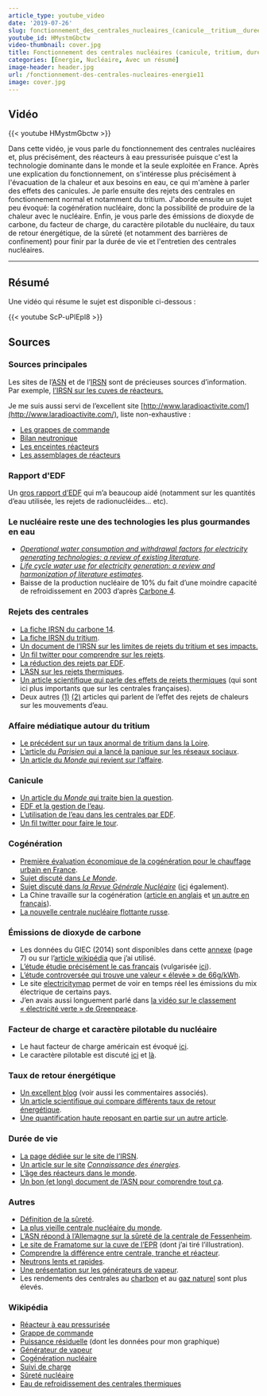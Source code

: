 ```yaml
---
article_type: youtube_video
date: '2019-07-26'
slug: fonctionnement_des_centrales_nucleaires_(canicule__tritium__duree_de_vie)
youtube_id: HMystmGbctw
video-thumbnail: cover.jpg
title: Fonctionnement des centrales nucléaires (canicule, tritium, durée de vie...)
categories: [Énergie, Nucléaire, Avec un résumé]
image-header: header.jpg
url: /fonctionnement-des-centrales-nucleaires-energie11
image: cover.jpg
---
```


## Vidéo

{{< youtube HMystmGbctw >}}

Dans cette vidéo, je vous parle du fonctionnement des centrales
nucléaires et, plus précisément, des réacteurs à eau pressurisée puisque
c'est la technologie dominante dans le monde et la seule exploitée en
France. Après une explication du fonctionnement, on s'intéresse plus
précisément à l'évacuation de la chaleur et aux besoins en eau,
ce qui m'amène à parler des effets des canicules. Je parle
ensuite des rejets des centrales en fonctionnement normal et notamment du
tritium. J'aborde ensuite un sujet peu évoqué: la cogénération
nucléaire, donc la possibilité de produire de la chaleur avec le
nucléaire. Enfin, je vous parle des émissions de dioxyde de
carbone, du facteur de charge, du caractère pilotable du
nucléaire, du taux de retour énergétique, de la sûreté
(et notamment des barrières de confinement) pour finir par la
durée de vie et l'entretien des centrales nucléaires.


<hr>

## Résumé

Une vidéo qui résume le sujet est disponible
ci-dessous :

{{< youtube ScP-uPIEpl8 >}}

## Sources 

### Sources principales

Les sites de l’[ASN](https://www.asn.fr/) et de l’[IRSN](https://www.irsn.fr/FR/Pages/Home.aspx) sont de précieuses sources d’information. Par exemple, [l’IRSN sur les cuves de réacteurs.](https://www.irsn.fr/FR/connaissances/Installations_nucleaires/Les-centrales-nucleaires/cuves-reacteurs/Pages/2-caracteristiques-conception-fabrication-contrele-cuves.aspx#.XTsAGegzbcu)

Je me suis aussi servi de l’excellent site [http://www.laradioactivite.com/](http://www.laradioactivite.com/), liste non-exhaustive :

- [Les grappes de commande](http://www.laradioactivite.com/site/pages/lesgrappesdecontrole.htm)  
- [Bilan neutronique](http://www.laradioactivite.com/site/pages/Bilan_neutronique.htm)  
- [Les enceintes réacteurs](http://www.laradioactivite.com/site/pages/Enceintes_Reacteurs_REP.htm)  
- [Les assemblages de réacteurs](http://www.laradioactivite.com/site/pages/Bilan_neutronique.htm)

### Rapport d'EDF

Un [gros rapport d’EDF](https://www.edf.fr/sites/default/files/contrib/groupe-edf/producteur-industriel/nucleaire/enjeux/environnement/gestion-de-l-eau/centrales_nucleaires_et_environnement_-_rejets_deau_light.pdf) qui m’a beaucoup aidé (notamment sur les quantités d’eau utilisée, les rejets de radionucléides… etc).
  
### Le nucléaire reste une des technologies les plus gourmandes en eau

- _[Operational water consumption and withdrawal factors for electricity generating technologies: a review of existing literature](https://iopscience.iop.org/article/10.1088/1748-9326/7/4/045802/meta)_.
- [_Life cycle water use for electricity generation: a review and harmonization of literature estimates_](https://iopscience.iop.org/article/10.1088/1748-9326/8/1/015031/pdf).
- Baisse de la production nucléaire de 10% du fait d’une moindre capacité de refroidissement en 2003 d’après [Carbone 4](http://www.carbone4.com/wp-content/uploads/2019/06/Publication-Carbone-4-Impacts-Changement-climatique-France.pdf).
  
### Rejets des centrales

- [La fiche IRSN du carbone 14](https://www.irsn.fr/FR/Larecherche/publications-documentation/fiches-radionucleides/environnement/Pages/carbone-14-environnement.aspx#.XTWlVOgzbcs).
- [La fiche IRSN du tritium](https://www.irsn.fr/fr/larecherche/publications-documentation/fiches-radionucleides/environnement/pages/tritium-environnement.aspx#.XTWmGugzbcs).
- [Un document de l’IRSN sur les limites de rejets du tritium et ses impacts.](https://www.irsn.fr/FR/expertise/rapports_expertise/Documents/radioprotection/IRSN_DRPH-2009-26_Tritium-limites-rejets-impact.pdf)
- [Un fil twitter pour comprendre sur les rejets](https://twitter.com/ferney_paul/status/1124064414477504512).
- [La réduction des rejets par EDF](http://www.sfen.org/rgn/reduire-rejets-issus-centrales-nucleaires-cas-edf). 
- [L’ASN sur les rejets thermiques](https://www.asn.fr/Informer/Actualites/Rejets-thermiques-des-centrales-nucleaires).
- [Un article scientifique qui parle des effets de rejets thermiques](http://sci-hub.tw/https://www.sciencedirect.com/science/article/pii/S0141113609000695) (qui sont ici plus importants que sur les centrales françaises).
- Deux autres [(1)](https://www.sciencedirect.com/science/article/pii/S0022169413003909) [(2)](https://www.sciencedirect.com/science/article/abs/pii/S0034425702001499) articles qui parlent de l’effet des rejets de chaleurs sur les mouvements d’eau.

### Affaire médiatique autour du tritium

- [Le précédent sur un taux anormal de tritium dans la Loire](http://www.leparisien.fr/environnement/contamination-radioactive-anormalement-elevee-de-la-loire-a-saumur-18-06-2019-8096151.php).
- [L’article du _Parisien_ qui a lancé la panique sur les réseaux sociaux](http://www.leparisien.fr/societe/du-tritium-retrouve-dans-l-eau-potable-de-6-4-millions-de-personnes-17-07-2019-8118849.php).
- [Un article du _Monde_ qui revient sur l’affaire](https://www.lemonde.fr/les-decodeurs/article/2019/07/21/tritium-dans-l-eau-potable-le-vrai-du-faux-sur-la-contamination_5491813_4355770.html).

### Canicule

- [Un article du _Monde_ qui traite bien la question](https://www.lemonde.fr/energies/article/2019/07/22/canicule-edf-doit-mettre-a-l-arret-deux-reacteurs-nucleaires_5492251_1653054.html).
- [EDF et la gestion de l’eau](https://www.edf.fr/groupe-edf/producteur-industriel/nucleaire/enjeux/environnement/gestion-de-l-eau).
- [L’utilisation de l’eau dans les centrales par EDF](https://www.edf.fr/sites/default/files/contrib/groupe-edf/producteur-industriel/notes-d-informations/note_gestion_de_leau_2014.pdf).  
- [Un fil twitter pour faire le tour](https://twitter.com/TristanKamin/status/1025396660615237638).

### Cogénération

- [Première évaluation économique de la cogénération pour le chauffage urbain en France](http://itese.cea.fr/fr/Publications/LettreItese/Lettre_itese_26/files/4_Lettre_no_26_AUTOMNE_1ere_evaluation_economique_de_la_cogeneraton_nucleaire_pour_le_chauffage_urbain_en_France_.pdf).
- [Sujet discuté dans _Le Monde_](https://www.lemonde.fr/planete/article/2013/10/29/et-si-on-testait-le-chauffage-nucleaire_3504725_3244.html).
- [Sujet discuté dans _la Revue Générale Nucléaire_](http://www.sfen.org/rgn/nucleaire-produire-electricite-chaleur) ([ici](http://www.sfen.org/rgn/cogeneration-nucleaire-production-electricite) également).
- La Chine travaille sur la cogénération ([article en anglais](http://www.world-nuclear-news.org/Articles/CNNC-completes-design-of-district-heating-reactor) et [un autre en français](http://www.sfen.org/rgn/chine-veut-tester-chauffage-urbain-origine-nucleaire)).
- [La nouvelle centrale nucléaire flottante russe](https://www.sciencesetavenir.fr/nature-environnement/nucleaire/quand-l-atome-prend-la-mer_134120).
  
### Émissions de dioxyde de carbone

- Les données du GIEC (2014) sont disponibles dans cette [annexe](https://www.ipcc.ch/site/assets/uploads/2018/02/ipcc_wg3_ar5_annex-iii.pdf) (page 7) ou sur l’[article wikipédia](https://fr.wikipedia.org/wiki/%C3%89mission_de_gaz_%C3%A0_effet_de_serre_par_source_d%27%C3%A9nergie_%C3%A9lectrique) que j’ai utilisé.
- [L’étude étudie précisément le cas français](https://www.sciencedirect.com/science/article/pii/S0360544214002035) (vulgarisée [ici](https://ppe.debatpublic.fr/electricite-nucleaire-12-ou-66-gc02kwh)).
- [L’étude controversée qui trouve une valeur « élevée » de 66g/kWh](https://www.sciencedirect.com/science/article/pii/S0301421508001997).
- Le site [electricitymap](https://www.electricitymap.org/?page=map&solar=false&remote=true&wind=false) permet de voir en temps réel les émissions du mix électrique de certains pays.
- J’en avais aussi longuement parlé dans [la vidéo sur le classement « électricité verte » de Greenpeace](https://lereveilleur.com/electricite-verte-selon-greenpeace/).

### Facteur de charge et caractère pilotable du nucléaire

- Le haut facteur de charge américain est évoqué [ici](https://lenergeek.com/2019/04/08/nucleaire-eia-nuclear/).
- Le caractère pilotable est discuté [ici](http://energie-developpement.blogspot.com/2017/10/flexibilite-nucleaire-integration-renouvelables.html) et [là](http://www.energie.sia-partners.com/20180308/la-modularite-du-parc-nucleaire-francais-dans-la-transition-energetique-focus-sur-le-suivi).

### Taux de retour énergétique

- [Un excellent blog](http://euanmearns.com/eroei-for-beginners/) (voir aussi les commentaires associés).
- [Un article scientifique qui compare différents taux de retour énergétique](https://www.sciencedirect.com/science/article/pii/S0301421513003856).
- [Une quantification haute reposant en partie sur un autre article](https://www.world-nuclear.org/information-library/energy-and-the-environment/energy-return-on-investment.aspx).

### Durée de vie

- [La page dédiée sur le site de l’IRSN](https://www.irsn.fr/FR/connaissances/faq/Pages/duree_de_vie_d_une_centrale.aspx).
- [Un article sur le site](https://www.connaissancedesenergies.org/la-duree-de-vie-dune-centrale-nucleaire-ne-peut-exceder-40-ans-150407) _[Connaissance des énergies](https://www.connaissancedesenergies.org/la-duree-de-vie-dune-centrale-nucleaire-ne-peut-exceder-40-ans-150407)_.
- [L’âge des réacteurs dans le monde](https://pris.iaea.org/PRIS/WorldStatistics/OperationalByAge.aspx).
- [Un bon (et long) document de l’ASN pour comprendre tout ça](https://www.asn.fr/publications/2009/Controle184/index.html#31/z).

### Autres

- [Définition de la sûreté](https://www.legifrance.gouv.fr/affichCodeArticle.do?idArticle=LEGIARTI000025108609&cidTexte=LEGITEXT000006074220&dateTexte=20120107).
- [La plus vieille centrale nucléaire du monde](https://www.ouest-france.fr/europe/suisse/suisse-la-plus-vieille-centrale-nucleaire-du-monde-relance-son-premier-reacteur-5632886).
- [L’ASN répond à l’Allemagne sur la sûreté de la centrale de Fessenheim](https://www.lesechos.fr/2016/03/lasn-repond-a-lallemagne-sur-la-surete-de-la-centrale-de-fessenheim-203581).
- [Le site de Framatome sur la cuve de l’EPR](http://www.framatome.com/FR/businessnews-494/qualite-des-fabrications-des-composants-des-reacteurs-nucleaires-toutes-les-reponses-aux-questions-sur-la-cuve-du-reacteur-epr-de-flamanville-3.html) (dont j’ai tiré l’illustration).
- [Comprendre la différence entre centrale, tranche et réacteur](https://www.connaissancedesenergies.org/nucleaire-une-centrale-ou-un-reacteur-c-est-la-meme-chose-130402).
- [Neutrons lents et rapides](https://www.connaissancedesenergies.org/sites/default/files/pdf-pt-vue/neutrons-lents-neutrons-rapides.pdf).
- [Une présentation sur les générateurs de vapeur](https://inis.iaea.org/collection/NCLCollectionStore/_Public/36/107/36107116.pdf).
- Les rendements des centrales au [charbon](https://www.edf.fr/groupe-edf/producteur-industriel/thermique/atouts/technologies-avancees/centrale-au-charbon-a-haut-rendement) et au [gaz naturel](https://fr.wikipedia.org/wiki/Cycle_combin%C3%A9) sont plus élevés.

### Wikipédia

- [Réacteur à eau pressurisée](https://fr.wikipedia.org/wiki/R%C3%A9acteur_%C3%A0_eau_pressuris%C3%A9e)
- [Grappe de commande](https://fr.wikipedia.org/wiki/Barre_de_contr%C3%B4le_(nucl%C3%A9aire))
- [Puissance résiduelle](https://fr.wikipedia.org/wiki/Puissance_r%C3%A9siduelle) (dont les données pour mon graphique)
- [Générateur de vapeur](https://fr.wikipedia.org/wiki/G%C3%A9n%C3%A9rateur_de_vapeur)
- [Cogénération nucléaire](https://fr.wikipedia.org/wiki/Cog%C3%A9n%C3%A9ration#Cog%C3%A9n%C3%A9ration_nucl%C3%A9aire)
- [Suivi de charge](https://fr.wikipedia.org/wiki/Suivi_de_charge)
- [Sûreté nucléaire](https://fr.wikipedia.org/wiki/S%C3%BBret%C3%A9_nucl%C3%A9aire)
- [Eau de refroidissement des centrales thermiques](https://fr.wikipedia.org/wiki/Eau_de_refroidissement_des_centrales_thermiques)
